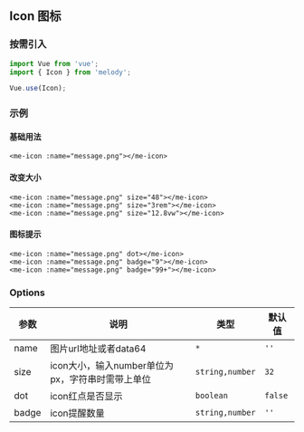 ## Icon 图标

### 按需引入

```js
import Vue from 'vue';
import { Icon } from 'melody';

Vue.use(Icon);
```

### 示例

#### 基础用法

```vue
<me-icon :name="message.png"></me-icon>
```

#### 改变大小

```vue
<me-icon :name="message.png" size="48"></me-icon>
<me-icon :name="message.png" size="3rem"></me-icon>
<me-icon :name="message.png" size="12.8vw"></me-icon>
```

#### 图标提示

```vue
<me-icon :name="message.png" dot></me-icon>
<me-icon :name="message.png" badge="9"></me-icon>
<me-icon :name="message.png" badge="99+"></me-icon>
```

### Options

| 参数  | 说明                                             | 类型            | 默认值  |
| ----- | ------------------------------------------------ | --------------- | ------- |
| name  | 图片url地址或者data64                            | `*`             | `''`    |
| size  | icon大小，输入number单位为px，字符串时需带上单位 | `string,number` | `32`    |
| dot   | icon红点是否显示                                 | `boolean`       | `false` |
| badge | icon提醒数量                                     | `string,number` | `''`    |

